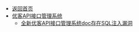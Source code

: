 - [返回首页](/)
- [优客API接口管理系统](优客API接口管理系统/)
  - [全新优客API接口管理系统doc存在SQL注入漏洞](优客API接口管理系统/全新优客API接口管理系统doc存在SQL注入漏洞.md)
